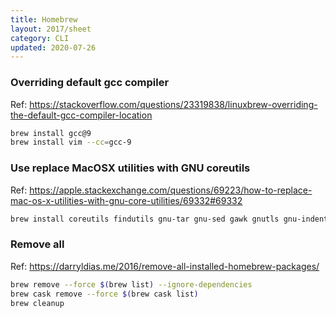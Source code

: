 ```yaml
---
title: Homebrew
layout: 2017/sheet
category: CLI
updated: 2020-07-26
---
```


### Overriding default gcc compiler

Ref: <https://stackoverflow.com/questions/23319838/linuxbrew-overriding-the-default-gcc-compiler-location>

```bash
brew install gcc@9
brew install vim --cc=gcc-9
```

### Use replace MacOSX utilities with GNU coreutils

Ref: <https://apple.stackexchange.com/questions/69223/how-to-replace-mac-os-x-utilities-with-gnu-core-utilities/69332#69332>

```bash
brew install coreutils findutils gnu-tar gnu-sed gawk gnutls gnu-indent gnu-getopt grep
```

### Remove all

Ref: <https://darryldias.me/2016/remove-all-installed-homebrew-packages/>

```bash
brew remove --force $(brew list) --ignore-dependencies
brew cask remove --force $(brew cask list)
brew cleanup
```
